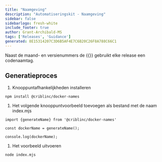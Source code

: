 ```yaml
---
title: "Naamgeving"
description: "Automatiseringskit - Naamgeving"
sidebar: false
sidebarlogo: fresh-white
include_footer: true
author: Grant-Archibald-MS
tags: ['Releases', 'Guidance']
generated: 8E15314207C3D6B5AF4E7C6B20C26F8A788C66C1
---
```


Naast de maand- en versienummers de {{<product-name>}} gebruikt elke release een codenaamtag.

## Generatieproces

1. Knooppuntafhankelijkheden installeren

```bash
npm install @criblinc/docker-names
```

1. Het volgende knooppuntvoorbeeld toevoegen als bestand met de naam index.mjs

```nodejs
import {generateName} from '@criblinc/docker-names'

const dockerName = generateName();

console.log(dockerName);
```

1. Het voorbeeld uitvoeren

```bash
node index.mjs
```
